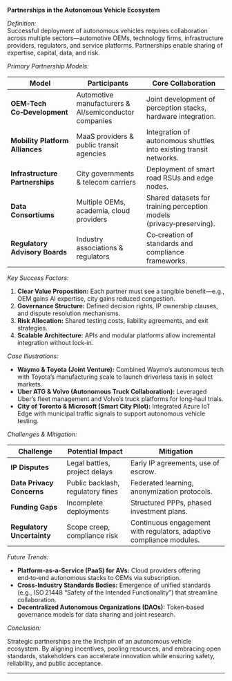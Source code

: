 **Partnerships in the Autonomous Vehicle Ecosystem**

*Definition:*  
Successful deployment of autonomous vehicles requires collaboration across multiple sectors—automotive OEMs, technology firms, infrastructure providers, regulators, and service platforms. Partnerships enable sharing of expertise, capital, data, and risk.

*Primary Partnership Models:*  

| Model | Participants | Core Collaboration |
|-------|--------------|--------------------|
| **OEM‑Tech Co‑Development** | Automotive manufacturers & AI/semiconductor companies | Joint development of perception stacks, hardware integration. |
| **Mobility Platform Alliances** | MaaS providers & public transit agencies | Integration of autonomous shuttles into existing transit networks. |
| **Infrastructure Partnerships** | City governments & telecom carriers | Deployment of smart road RSUs and edge nodes. |
| **Data Consortiums** | Multiple OEMs, academia, cloud providers | Shared datasets for training perception models (privacy‑preserving). |
| **Regulatory Advisory Boards** | Industry associations & regulators | Co‑creation of standards and compliance frameworks. |

*Key Success Factors:*  

1. **Clear Value Proposition:** Each partner must see a tangible benefit—e.g., OEM gains AI expertise, city gains reduced congestion.  
2. **Governance Structure:** Defined decision rights, IP ownership clauses, and dispute resolution mechanisms.  
3. **Risk Allocation:** Shared testing costs, liability agreements, and exit strategies.  
4. **Scalable Architecture:** APIs and modular platforms allow incremental integration without lock‑in.

*Case Illustrations:*  

- **Waymo & Toyota (Joint Venture):** Combined Waymo’s autonomous tech with Toyota’s manufacturing scale to launch driverless taxis in select markets.  
- **Uber ATG & Volvo (Autonomous Truck Collaboration):** Leveraged Uber’s fleet management and Volvo’s truck platforms for long‑haul trials.  
- **City of Toronto & Microsoft (Smart City Pilot):** Integrated Azure IoT Edge with municipal traffic signals to support autonomous vehicle testing.

*Challenges & Mitigation:*  

| Challenge | Potential Impact | Mitigation |
|-----------|------------------|------------|
| **IP Disputes** | Legal battles, project delays | Early IP agreements, use of escrow. |
| **Data Privacy Concerns** | Public backlash, regulatory fines | Federated learning, anonymization protocols. |
| **Funding Gaps** | Incomplete deployments | Structured PPPs, phased investment plans. |
| **Regulatory Uncertainty** | Scope creep, compliance risk | Continuous engagement with regulators, adaptive compliance modules. |

*Future Trends:*  

- **Platform‑as‑a‑Service (PaaS) for AVs:** Cloud providers offering end‑to‑end autonomous stacks to OEMs via subscription.  
- **Cross‑Industry Standards Bodies:** Emergence of unified standards (e.g., ISO 21448 “Safety of the Intended Functionality”) that streamline collaboration.  
- **Decentralized Autonomous Organizations (DAOs):** Token‑based governance models for data sharing and joint research.

*Conclusion:*  

Strategic partnerships are the linchpin of an autonomous vehicle ecosystem. By aligning incentives, pooling resources, and embracing open standards, stakeholders can accelerate innovation while ensuring safety, reliability, and public acceptance.

---